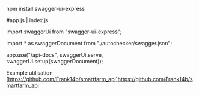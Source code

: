 npm install swagger-ui-express  

#app.js | index.js

import swaggerUi from "swagger-ui-express";

import * as swaggerDocument from "./autochecker/swagger.json";

app.use("/api-docs", swaggerUi.serve, swaggerUi.setup(swaggerDocument));

Example utilisation [https://github.com/Frank14b/smartfarm_api]https://github.com/Frank14b/smartfarm_api